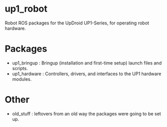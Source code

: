 # up1_robot #

Robot ROS packages for the UpDroid UP1-Series, for operating robot hardware.

# Packages #

 - up1_bringup : Bringup (installation and first-time setup) launch files and scripts.
 - up1_hardware : Controllers, drivers, and interfaces to the UP1 hardware modules.

# Other #

 - old_stuff : leftovers from an old way the packages were going to be set up.
